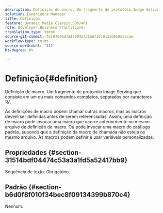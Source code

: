 ```yaml
---
description: Definição de macro. Um fragmento de protocolo Image Serving que consiste em um ou mais comandos completos, separados por caracteres '&'.
solution: Experience Manager
title: Definição
feature: Dynamic Media Classic,SDK/API
role: Developer,Business Practitioner
translation-type: tm+mt
source-git-commit: f6c97606d7a4209427316d7367013ad9585a5cae
workflow-type: tm+mt
source-wordcount: '112'
ht-degree: 0%

---
```



# Definição{#definition}

Definição de macro. Um fragmento de protocolo Image Serving que consiste em um ou mais comandos completos, separados por caracteres &#39;&amp;&#39;.

As definições de macro podem chamar outras macros, mas as macros devem ser definidas antes de serem referenciadas. Assim, uma definição de macro pode invocar uma macro que ocorre anteriormente no mesmo arquivo de definição de macro. Ou pode invocar uma macro do catálogo padrão, supondo que a definição da macro de chamada não esteja no mesmo arquivo. As macros podem definir e usar variáveis personalizadas.

## Propriedades {#section-31514bdf04474c53a3a1fd5a52417bb9}

Sequência de texto. Obrigatório.

## Padrão {#section-b6d0f8f010f34bec8f09134399b870c4}

Nenhum.
